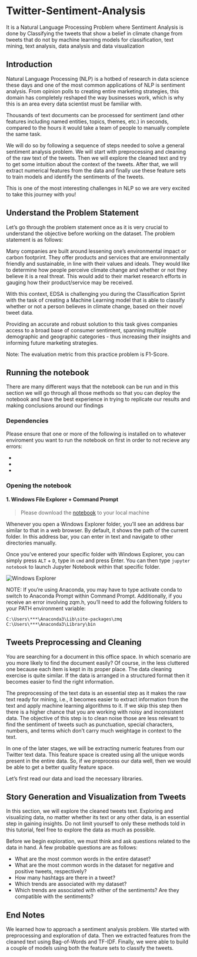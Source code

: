 # Twitter-Sentiment-Analysis
It is a Natural Language Processing Problem where Sentiment Analysis is done by Classifying the tweets that show a belief in climate change  from tweets that do not by machine learning models for classification,  text mining, text analysis, data analysis and data visualization

## Introduction

Natural Language Processing (NLP) is a hotbed of research in data science these days and one of the most common applications of NLP is sentiment analysis. From opinion polls to creating entire marketing strategies, this domain has completely reshaped the way businesses work, which is why this is an area every data scientist must be familiar with.

Thousands of text documents can be processed for sentiment (and other features including named entities, topics, themes, etc.) in seconds, compared to the hours it would take a team of people to manually complete the same task. 

We will do so by following a sequence of steps needed to solve a general sentiment analysis problem. We will start with preprocessing and cleaning of the raw text of the tweets. Then we will explore the cleaned text and try to get some intuition about the context of the tweets. After that, we will extract numerical features from the data and finally use these feature sets to train models and identify the sentiments of the tweets.

This is one of the most interesting challenges in NLP so we are very excited to take this journey with you!

## Understand the Problem Statement

Let’s go through the problem statement once as it is very crucial to understand the objective before working on the dataset. The problem statement is as follows:

Many companies are built around lessening one’s environmental impact or carbon footprint. They offer products and services that are environmentally friendly and sustainable, in line with their values and ideals. They would like to determine how people perceive climate change and whether or not they believe it is a real threat. This would add to their market research efforts in gauging how their product/service may be received.

With this context, EDSA is challenging you during the Classification Sprint with the task of creating a Machine Learning model that is able to classify whether or not a person believes in climate change, based on their novel tweet data.

Providing an accurate and robust solution to this task gives companies access to a broad base of consumer sentiment, spanning multiple demographic and geographic categories - thus increasing their insights and informing future marketing strategies.

Note: The evaluation metric from this practice problem is F1-Score.

## Running the notebook

There are many different ways that the notebook can be run and in this section we will go through all those methods so that you can deploy the notebook and have the best experience in trying to replicate our results and making conclusions around our findings 

### Dependencies 

Please ensure that one or more of the following is installed on to whatever enviroment you want to run the notebook on first in order to not recieve any errors:

-
-
-

### Opening the notebook 

#### 1. Windows File Explorer + Command Prompt

>Please download the [notebook](https://github.com/Classification-Team-CW5/Team-CW5-Notebook/blob/main/Climate_Change_Beliefs_Analysis_(1).ipynb) to your local machine 

Whenever you open a Windows Explorer folder, you’ll see an address bar similar to that in a web browser. By default, it shows the path of the current folder. In this address bar, you can enter in text and navigate to other directories manually.

Once you’ve entered your specific folder with Windows Explorer, you can simply press `ALT` + `D`, type in `cmd` and press Enter. You can then type `jupyter notebook` to launch Jupyter Notebook within that specific folder.

<img src= "https://miro.medium.com/max/1400/0*5l8imTsZnIvqFDk4.gif" alt="Windows Explorer" title="Windows Explorer"/> 

NOTE: If you’re using Anaconda, you may have to type activate conda to switch to Anaconda Prompt within Command Prompt. Additionally, if you receive an error involving zqm.h, you’ll need to add the following folders to your PATH environment variable:

``` 
C:\Users\***\Anaconda3\Lib\site-packages\zmq
C:\Users\***\Anaconda3\Library\bin 
```



## Tweets Preprocessing and Cleaning

You are searching for a document in this office space. In which scenario are you more likely to find the document easily? Of course, in the less cluttered one because each item is kept in its proper place. The data cleaning exercise is quite similar. If the data is arranged in a structured format then it becomes easier to find the right information.

The preprocessing of the text data is an essential step as it makes the raw text ready for mining, i.e., it becomes easier to extract information from the text and apply machine learning algorithms to it. If we skip this step then there is a higher chance that you are working with noisy and inconsistent data. The objective of this step is to clean noise those are less relevant to find the sentiment of tweets such as punctuation, special characters, numbers, and terms which don’t carry much weightage in context to the text.

In one of the later stages, we will be extracting numeric features from our Twitter text data. This feature space is created using all the unique words present in the entire data. So, if we preprocess our data well, then we would be able to get a better quality feature space.

Let’s first read our data and load the necessary libraries.

## Story Generation and Visualization from Tweets

In this section, we will explore the cleaned tweets text. Exploring and visualizing data, no matter whether its text or any other data, is an essential step in gaining insights. Do not limit yourself to only these methods told in this tutorial, feel free to explore the data as much as possible.

Before we begin exploration, we must think and ask questions related to the data in hand. A few probable questions are as follows:

- What are the most common words in the entire dataset?
- What are the most common words in the dataset for negative and positive tweets, respectively?
- How many hashtags are there in a tweet?
- Which trends are associated with my dataset?
- Which trends are associated with either of the sentiments? Are they compatible with the sentiments?

## End Notes

We learned how to approach a sentiment analysis problem. We started with preprocessing and exploration of data. Then we extracted features from the cleaned text using Bag-of-Words and TF-IDF. Finally, we were able to build a couple of models using both the feature sets to classify the tweets.
